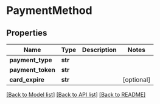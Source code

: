# PaymentMethod

## Properties
Name | Type | Description | Notes
------------ | ------------- | ------------- | -------------
**payment_type** | **str** |  | 
**payment_token** | **str** |  | 
**card_expire** | **str** |  | [optional] 

[[Back to Model list]](../README.md#documentation-for-models) [[Back to API list]](../README.md#documentation-for-api-endpoints) [[Back to README]](../README.md)


